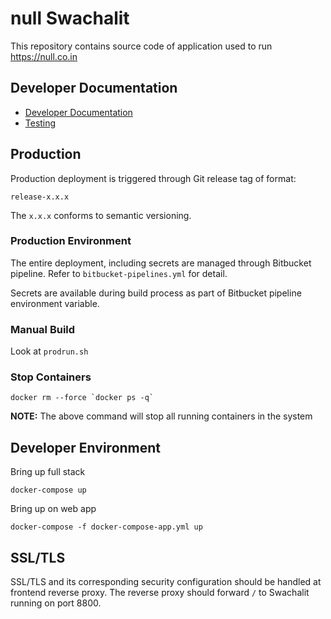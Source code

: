 # null Swachalit

This repository contains source code of application used to run https://null.co.in

## Developer Documentation

* [Developer Documentation](doc/developer-guide-docker-compose.md)
* [Testing](doc/testing.md)

## Production

Production deployment is triggered through Git release tag of format:

```
release-x.x.x
```

The `x.x.x` conforms to semantic versioning.

### Production Environment

The entire deployment, including secrets are managed through Bitbucket pipeline.
Refer to `bitbucket-pipelines.yml` for detail.

Secrets are available during build process as part of Bitbucket pipeline environment variable.

### Manual Build

Look at `prodrun.sh`

### Stop Containers

```
docker rm --force `docker ps -q`
```

**NOTE:** The above command will stop all running containers in the system

## Developer Environment

Bring up full stack

```
docker-compose up
```

Bring up on web app

```
docker-compose -f docker-compose-app.yml up
```

## SSL/TLS

SSL/TLS and its corresponding security configuration should be handled at frontend reverse proxy. The reverse proxy should forward `/` to Swachalit running on port 8800.


